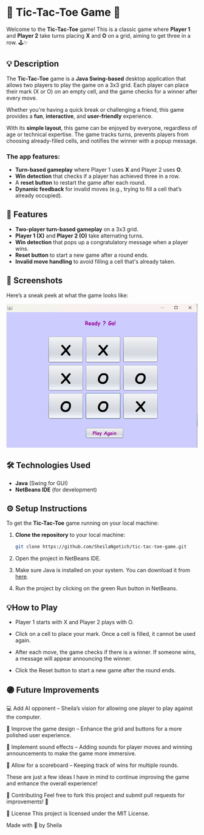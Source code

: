 # 💖 Tic-Tac-Toe Game 💜

Welcome to the **Tic-Tac-Toe** game! This is a classic game where **Player 1** and **Player 2** take turns placing **X** and **O** on a grid, aiming to get three in a row. 🕹️✨

## 💡 Description

The **Tic-Tac-Toe** game is a **Java Swing-based** desktop application that allows two players to play the game on a 3x3 grid. Each player can place their mark (X or O) on an empty cell, and the game checks for a winner after every move.

Whether you're having a quick break or challenging a friend, this game provides a **fun**, **interactive**, and **user-friendly** experience.

With its **simple layout**, this game can be enjoyed by everyone, regardless of age or technical expertise. The game tracks turns, prevents players from choosing already-filled cells, and notifies the winner with a popup message.

### The app features:
- **Turn-based gameplay** where Player 1 uses **X** and Player 2 uses **O**.
- **Win detection** that checks if a player has achieved three in a row.
- A **reset button** to restart the game after each round.
- **Dynamic feedback** for invalid moves (e.g., trying to fill a cell that’s already occupied).

## 🚀 Features
- **Two-player turn-based gameplay** on a 3x3 grid.
- **Player 1 (X)** and **Player 2 (O)** take alternating turns.
- **Win detection** that pops up a congratulatory message when a player wins.
- **Reset button** to start a new game after a round ends.
- **Invalid move handling** to avoid filling a cell that's already taken.

## 📸 Screenshots

Here’s a sneak peek at what the game looks like:

![Tic-Tac-Toe Screenshot](https://github.com/SheilaNgetich/tic-tac-toe-game/blob/main/tictactoe.png)  


## 🛠️ Technologies Used

- **Java** (Swing for GUI)
- **NetBeans IDE** (for development)

## ⚙️ Setup Instructions

To get the **Tic-Tac-Toe** game running on your local machine:

1. **Clone the repository** to your local machine:
   ```bash
   git clone https://github.com/SheilaNgetich/tic-tac-toe-game.git
   
2. Open the project in NetBeans IDE.

3. Make sure Java is installed on your system. You can download it from [here](https://www.oracle.com/java/technologies/downloads/#java11?er=221886).

4. Run the project by clicking on the green Run button in NetBeans.

## 💡How to Play
- Player 1 starts with X and Player 2 plays with O.

- Click on a cell to place your mark. Once a cell is filled, it cannot be used again.

- After each move, the game checks if there is a winner. If someone wins, a message will appear announcing the winner.

- Click the Reset button to start a new game after the round ends.

## 🟣 Future Improvements
💻 Add AI opponent – Sheila’s vision for allowing one player to play against the computer.

🎀 Improve the game design – Enhance the grid and buttons for a more polished user experience.

💖 Implement sound effects – Adding sounds for player moves and winning announcements to make the game more immersive.

🔮 Allow for a scoreboard – Keeping track of wins for multiple rounds.

These are just a few ideas I have in mind to continue improving the game and enhance the overall experience!

💌 Contributing
Feel free to fork this project and submit pull requests for improvements! 🚀

📅 License
This project is licensed under the MIT License.

Made with 💖 by Sheila
